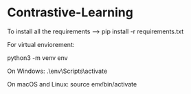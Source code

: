 # Contrastive-Learning

To install all the requirements --> pip install -r requirements.txt

For virtual enviorement: 

python3 -m venv env

On Windows:
.\env\Scripts\activate

On macOS and Linux:
source env/bin/activate